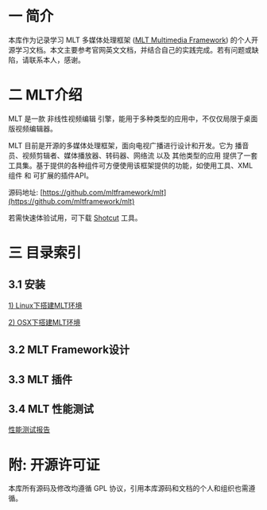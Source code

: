 # 一 简介

本库作为记录学习 MLT 多媒体处理框架 ([MLT Multimedia Framework](https://www.mltframework.org)) 的个人开源学习文档。本文主要参考官网英文文档，并结合自己的实践完成。若有问题或缺陷，请联系本人，感谢。

# 二 MLT介绍

MLT 是一款 非线性视频编辑 引擎，能用于多种类型的应用中，不仅仅局限于桌面版视频编辑器。

MLT 目前是开源的多媒体处理框架，面向电视广播进行设计和开发。它为 播音员、视频剪辑者、媒体播放器、转码器、网络流 以及 其他类型的应用 提供了一套工具集。基于提供的各种组件可方便使用该框架提供的功能，如使用工具、XML组件 和 可扩展的插件API。

源码地址: [https://github.com/mltframework/mlt](https://github.com/mltframework/mlt)

若需快速体验试用，可下载 [Shotcut](https://www.shotcut.org/) 工具。

# 三 目录索引

## 3.1 安装

[1) Linux下搭建MLT环境](https://github.com/penguy/MLTLearn/blob/master/doc/Install/Linux下搭建MLT环境.md)

[2) OSX下搭建MLT环境](https://github.com/penguy/MLTLearn/blob/master/doc/Install/OSX下搭建MLT环境.md)

## 3.2 MLT Framework设计

## 3.3 MLT 插件

## 3.4 MLT 性能测试

[性能测试报告](https://github.com/penguy/MLTLearn/blob/master/doc/PerformanceTesting/MLT在不同环境下性能测试总结.md)

# 附: 开源许可证

本库所有源码及修改均遵循 GPL 协议，引用本库源码和文档的个人和组织也需遵循。
